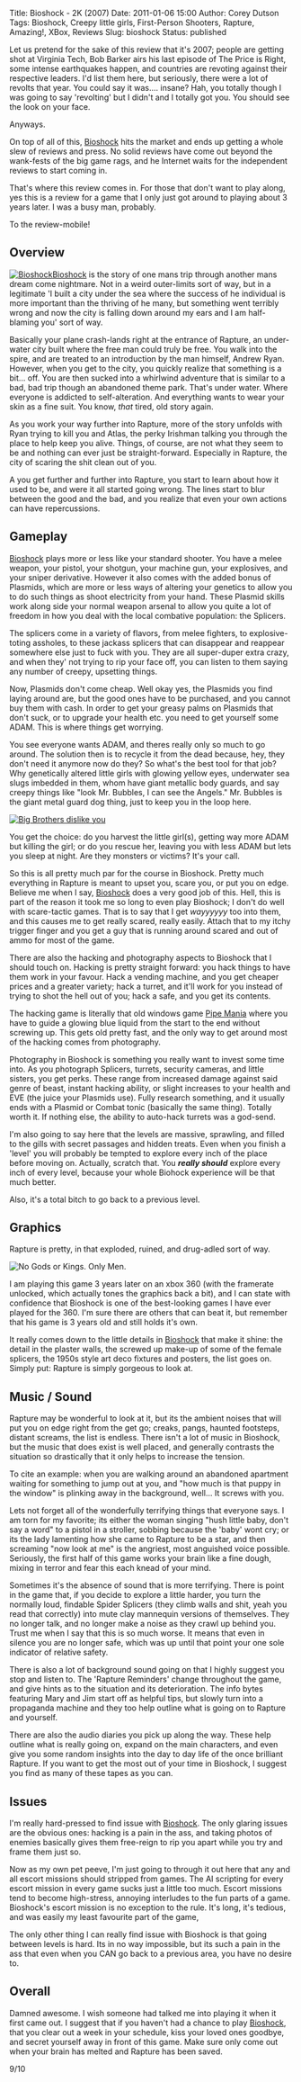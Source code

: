 Title: Bioshock - 2K (2007)
Date: 2011-01-06 15:00
Author: Corey Dutson
Tags: Bioshock, Creepy little girls, First-Person Shooters, Rapture, Amazing!, XBox, Reviews
Slug: bioshock
Status: published

Let us pretend for the sake of this review that it's 2007; people are
getting shot at Virginia Tech, Bob Barker airs his last episode of The
Price is Right, some intense earthquakes happen, and countries are
revoting against their respective leaders. I'd list them here, but
seriously, there were a lot of revolts that year. You could say it
was.... insane? Hah, you totally though I was going to say 'revolting'
but I didn't and I totally got you. You should see the look on your
face.

Anyways.

On top of all of this,
[Bioshock](http://www.bioshockgame.com/ "Bioshock") hits the market and
ends up getting a whole slew of reviews and press. No solid reviews have
come out beyond the wank-fests of the big game rags, and he Internet
waits for the independent reviews to start coming in.

That's where this review comes in. For those that don't want to play
along, yes this is a review for a game that I only just got around to
playing about 3 years later. I was a busy man, probably.

To the review-mobile!
<!-- PELICAN_END_SUMMARY -->


Overview
--------

[![Bioshock](http://wallofscribbles.com/wp-content/uploads/2011/01/bioshock.jpg "bioshock")](http://wallofscribbles.com/wp-content/uploads/2011/01/bioshock.jpg)[Bioshock](http://www.amazon.co.uk/gp/product/B000V1VZMK?ie=UTF8&tag=walofscr-21&linkCode=as2&camp=1634&creative=19450&creativeASIN=B000V1VZMK "Amazon.co.uk - Bioshock")
is the story of one mans trip through another mans dream come nightmare.
Not in a weird outer-limits sort of way, but in a legitimate 'I built a
city under the sea where the success of he individual is more important
than the thriving of he many, but something went terribly wrong and now
the city is falling down around my ears and I am half-blaming you' sort
of way.

Basically your plane crash-lands right at the entrance of Rapture, an
under-water city built where the free man could truly be free. You walk
into the spire, and are treated to an introduction by the man himself,
Andrew Ryan. However, when you get to the city, you quickly realize that
something is a bit... off. You are then sucked into a whirlwind
adventure that is similar to a bad, bad trip though an abandoned theme
park. That's under water. Where everyone is addicted to self-alteration.
And everything wants to wear your skin as a fine suit. You know, *that*
tired, old story again.

As you work your way further into Rapture, more of the story unfolds
with Ryan trying to kill you and Atlas, the perky Irishman talking you
through the place to help keep you alive. Things, of course, are not
what they seem to be and nothing can ever just be straight-forward.
Especially in Rapture, the city of scaring the shit clean out of you.

A you get further and further into Rapture, you start to learn about how
it used to be, and were it all started going wrong. The lines start to
blur between the good and the bad, and you realize that even your own
actions can have repercussions.

Gameplay
--------

[Bioshock](http://www.amazon.co.uk/gp/product/B000V1VZMK?ie=UTF8&tag=walofscr-21&linkCode=as2&camp=1634&creative=19450&creativeASIN=B000V1VZMK "Amazon.co.uk - Bioshock")
plays more or less like your standard shooter. You have a melee weapon,
your pistol, your shotgun, your machine gun, your explosives, and your
sniper derivative. However it also comes with the added bonus of
Plasmids, which are more or less ways of altering your genetics to allow
you to do such things as shoot electricity from your hand. These Plasmid
skills work along side your normal weapon arsenal to allow you quite a
lot of freedom in how you deal with the local combative population: the
Splicers.

The splicers come in a variety of flavors, from melee fighters, to
explosive-toting assholes, to these jackass splicers that can disappear
and reappear somewhere else just to fuck with you. They are all
super-duper extra crazy, and when they' not trying to rip your face off,
you can listen to them saying any number of creepy, upsetting things.

Now, Plasmids don't come cheap. Well okay yes, the Plasmids you find
laying around are, but the good ones have to be purchased, and you
cannot buy them with cash. In order to get your greasy palms on Plasmids
that don't suck, or to upgrade your health etc. you need to get yourself
some ADAM. This is where things get worrying.

You see everyone wants ADAM, and theres really only so much to go
around. The solution then is to recycle it from the dead because, hey,
they don't need it anymore now do they? So what's the best tool for that
job? Why genetically altered little girls with glowing yellow eyes,
underwater sea slugs imbedded in them, whom have giant metallic body
guards, and say creepy things like "look Mr. Bubbles, I can see the
Angels." Mr. Bubbles is the giant metal guard dog thing, just to keep
you in the loop here.

[![Big Brothers dislike
you](http://wallofscribbles.com/wp-content/uploads/2011/01/combat.png "Big Brothers dislike you")](http://wallofscribbles.com/wp-content/uploads/2011/01/combat.png)

You get the choice: do you harvest the little girl(s), getting way more
ADAM but killing the girl; or do you rescue her, leaving you with less
ADAM but lets you sleep at night. Are they monsters or victims? It's
your call.

So this is all pretty much par for the course in Bioshock. Pretty much
everything in Rapture is meant to upset you, scare you, or put you on
edge. Believe me when I say,
[Bioshock](http://www.amazon.co.uk/gp/product/B000V1VZMK?ie=UTF8&tag=walofscr-21&linkCode=as2&camp=1634&creative=19450&creativeASIN=B000V1VZMK "Amazon.co.uk - Bioshock")
does a very good job of this. Hell, this is part of the reason it took
me so long to even play Bioshock; I don't do well with scare-tactic
games. That is to say that I get *wayyyyyy* too into them, and this
causes me to get really scared, really easily. Attach that to my itchy
trigger finger and you get a guy that is running around scared and out
of ammo for most of the game.

There are also the hacking and photography aspects to Bioshock that I
should touch on. Hacking is pretty straight forward: you hack things to
have them work in your favour. Hack a vending machine, and you get
cheaper prices and a greater variety; hack a turret, and it'll work for
you instead of trying to shot the hell out of you; hack a safe, and you
get its contents.

The hacking game is literally that old windows game [Pipe
Mania](http://en.wikipedia.org/wiki/Pipe_Mania "Wikipedia - Pipe Mania")
where you have to guide a glowing blue liquid from the start to the end
without screwing up. This gets old pretty fast, and the only way to get
around most of the hacking comes from photography.

Photography in Bioshock is something you really want to invest some time
into. As you photograph Splicers, turrets, security cameras, and little
sisters, you get perks. These range from increased damage against said
genre of beast, instant hacking ability, or slight increases to your
health and EVE (the juice your Plasmids use). Fully research something,
and it usually ends with a Plasmid or Combat tonic (basically the same
thing). Totally worth it. If nothing else, the ability to auto-hack
turrets was a god-send.

I'm also going to say here that the levels are massive, sprawling, and
filled to the gills with secret passages and hidden treats. Even when
you finish a 'level' you will probably be tempted to explore every inch
of the place before moving on. Actually, scratch that. You ***really
should*** explore every inch of every level, because your whole Biohock
experience will be that much better.

Also, it's a total bitch to go back to a previous level.



Graphics
--------

Rapture is pretty, in that exploded, ruined, and drug-adled sort of way.

![No Gods or Kings. Only
Men.](http://wallofscribbles.com/wp-content/uploads/2011/01/bioshock-ryans.jpg "No Gods or Kings. Only Men.")

I am playing this game 3 years later on an xbox 360 (with the framerate
unlocked, which actually tones the graphics back a bit), and I can state
with confidence that Bioshock is one of the best-looking games I have
ever played for the 360. I'm sure there are others that can beat it, but
remember that his game is 3 years old and still holds it's own.

It really comes down to the little details in
[Bioshock](http://www.amazon.co.uk/gp/product/B000V1VZMK?ie=UTF8&tag=walofscr-21&linkCode=as2&camp=1634&creative=19450&creativeASIN=B000V1VZMK "Amazon.co.uk - Bioshock")
that make it shine: the detail in the plaster walls, the screwed up
make-up of some of the female splicers, the 1950s style art deco
fixtures and posters, the list goes on. Simply put: Rapture is simply
gorgeous to look at.

Music / Sound
-------------

Rapture may be wonderful to look at it, but its the ambient noises that
will put you on edge right from the get go; creaks, pangs, haunted
footsteps, distant screams, the list is endless. There isn't a lot of
music in Bioshock, but the music that does exist is well placed, and
generally contrasts the situation so drastically that it only helps to
increase the tension.

To cite an example: when you are walking around an abandoned apartment
waiting for something to jump out at you, and "how much is that puppy in
the window" is plinking away in the background, well... It screws with
you.

Lets not forget all of the wonderfully terrifying things that everyone
says. I am torn for my favorite; its either the woman singing "hush
little baby, don't say a word" to a pistol in a stroller, sobbing
because the 'baby' wont cry; or its the lady lamenting how she came to
Rapture to be a star, and then screaming "now look at me" is the
angriest, most anguished voice possible. Seriously, the first half of
this game works your brain like a fine dough, mixing in terror and fear
this each knead of your mind.

Sometimes it's the absence of sound that is more terrifying. There is
point in the game that, if you decide to explore a little harder, you
turn the normally loud, findable Spider Splicers (they climb walls and
shit, yeah you read that correctly) into mute clay mannequin versions of
themselves. They no longer talk, and no longer make a noise as they
crawl up behind you. Trust me when I say that this is so much worse. It
means that even in silence you are no longer safe, which was up until
that point your one sole indicator of relative safety.

There is also a lot of background sound going on that I highly suggest
you stop and listen to. The 'Rapture Reminders' change throughout the
game, and give hints as to the situation and its deterioration. The info
bytes featuring Mary and Jim start off as helpful tips, but slowly turn
into a propaganda machine and they too help outline what is going on to
Rapture and yourself.

There are also the audio diaries you pick up along the way. These help
outline what is really going on, expand on the main characters, and even
give you some random insights into the day to day life of the once
brilliant Rapture. If you want to get the most out of your time in
Bioshock, I suggest you find as many of these tapes as you can.

Issues
------

I'm really hard-pressed to find issue with
[Bioshock](http://www.amazon.co.uk/gp/product/B000V1VZMK?ie=UTF8&tag=walofscr-21&linkCode=as2&camp=1634&creative=19450&creativeASIN=B000V1VZMK "Amazon.co.uk - Bioshock").
The only glaring issues are the obvious ones: hacking is a pain in the
ass, and taking photos of enemies basically gives them free-reign to rip
you apart while you try and frame them just so.

Now as my own pet peeve, I'm just going to through it out here that any
and all escort missions should stripped from games. The AI scripting for
every escort mission in every game sucks just a little too much. Escort
missions tend to become high-stress, annoying interludes to the fun
parts of a game. Bioshock's escort mission is no exception to the rule.
It's long, it's tedious, and was easily my least favourite part of the
game,

The only other thing I can really find issue with Bioshock is that going
between levels is hard. Its in no way impossible, but its such a pain in
the ass that even when you CAN go back to a previous area, you have no
desire to.

Overall
-------

Damned awesome. I wish someone had talked me into playing it when it
first came out. I suggest that if you haven't had a chance to play
[Bioshock](http://www.amazon.co.uk/gp/product/B000V1VZMK?ie=UTF8&tag=walofscr-21&linkCode=as2&camp=1634&creative=19450&creativeASIN=B000V1VZMK "Amazon.co.uk - Bioshock"),
that you clear out a week in your schedule, kiss your loved ones
goodbye, and secret yourself away in front of this game. Make sure only
come out when your brain has melted and Rapture has been saved.

9/10
